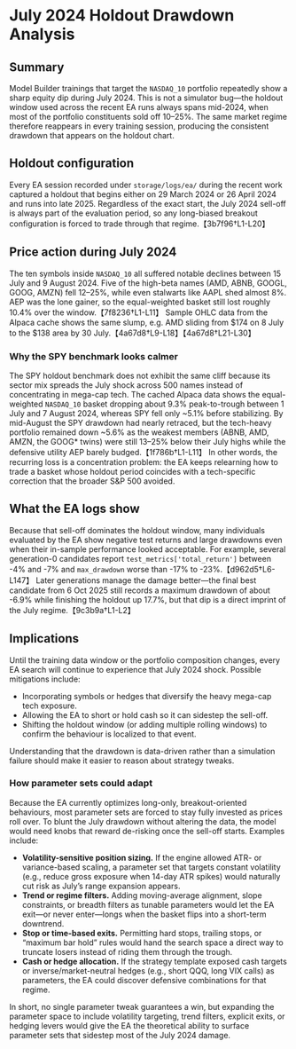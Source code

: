 # July 2024 Holdout Drawdown Analysis

## Summary
Model Builder trainings that target the `NASDAQ_10` portfolio repeatedly show a sharp equity dip during July 2024. This is not a simulator bug—the holdout window used across the recent EA runs always spans mid-2024, when most of the portfolio constituents sold off 10–25%. The same market regime therefore reappears in every training session, producing the consistent drawdown that appears on the holdout chart.

## Holdout configuration
Every EA session recorded under `storage/logs/ea/` during the recent work captured a holdout that begins either on 29 March 2024 or 26 April 2024 and runs into late 2025. Regardless of the exact start, the July 2024 sell-off is always part of the evaluation period, so any long-biased breakout configuration is forced to trade through that regime.【3b7f96†L1-L20】

## Price action during July 2024
The ten symbols inside `NASDAQ_10` all suffered notable declines between 15 July and 9 August 2024. Five of the high-beta names (AMD, ABNB, GOOGL, GOOG, AMZN) fell 12–25%, while even stalwarts like AAPL shed almost 8%. AEP was the lone gainer, so the equal-weighted basket still lost roughly 10.4% over the window.【7f8236†L1-L11】 Sample OHLC data from the Alpaca cache shows the same slump, e.g. AMD sliding from $174 on 8 July to the $138 area by 30 July.【4a67d8†L9-L18】【4a67d8†L21-L30】

### Why the SPY benchmark looks calmer
The SPY holdout benchmark does not exhibit the same cliff because its sector mix spreads the July shock across 500 names instead of concentrating in mega-cap tech. The cached Alpaca data shows the equal-weighted `NASDAQ_10` basket dropping about 9.3% peak-to-trough between 1 July and 7 August 2024, whereas SPY fell only ~5.1% before stabilizing. By mid-August the SPY drawdown had nearly retraced, but the tech-heavy portfolio remained down ~5.6% as the weakest members (ABNB, AMD, AMZN, the GOOG* twins) were still 13–25% below their July highs while the defensive utility AEP barely budged.【1f786b†L1-L11】 In other words, the recurring loss is a concentration problem: the EA keeps relearning how to trade a basket whose holdout period coincides with a tech-specific correction that the broader S&P 500 avoided.

## What the EA logs show
Because that sell-off dominates the holdout window, many individuals evaluated by the EA show negative test returns and large drawdowns even when their in-sample performance looked acceptable. For example, several generation-0 candidates report `test_metrics['total_return']` between -4% and -7% and `max_drawdown` worse than -17% to -23%.【d962d5†L6-L147】 Later generations manage the damage better—the final best candidate from 6 Oct 2025 still records a maximum drawdown of about -6.9% while finishing the holdout up 17.7%, but that dip is a direct imprint of the July regime.【9c3b9a†L1-L2】

## Implications
Until the training data window or the portfolio composition changes, every EA search will continue to experience that July 2024 shock. Possible mitigations include:

- Incorporating symbols or hedges that diversify the heavy mega-cap tech exposure.
- Allowing the EA to short or hold cash so it can sidestep the sell-off.
- Shifting the holdout window (or adding multiple rolling windows) to confirm the behaviour is localized to that event.

Understanding that the drawdown is data-driven rather than a simulation failure should make it easier to reason about strategy tweaks.

### How parameter sets could adapt
Because the EA currently optimizes long-only, breakout-oriented behaviours, most parameter sets are forced to stay fully invested as prices roll over. To blunt the July drawdown without altering the data, the model would need knobs that reward de-risking once the sell-off starts. Examples include:

- **Volatility-sensitive position sizing.** If the engine allowed ATR- or variance-based scaling, a parameter set that targets constant volatility (e.g., reduce gross exposure when 14-day ATR spikes) would naturally cut risk as July’s range expansion appears.
- **Trend or regime filters.** Adding moving-average alignment, slope constraints, or breadth filters as tunable parameters would let the EA exit—or never enter—longs when the basket flips into a short-term downtrend.
- **Stop or time-based exits.** Permitting hard stops, trailing stops, or “maximum bar hold” rules would hand the search space a direct way to truncate losers instead of riding them through the trough.
- **Cash or hedge allocation.** If the strategy template exposed cash targets or inverse/market-neutral hedges (e.g., short QQQ, long VIX calls) as parameters, the EA could discover defensive combinations for that regime.

In short, no single parameter tweak guarantees a win, but expanding the parameter space to include volatility targeting, trend filters, explicit exits, or hedging levers would give the EA the theoretical ability to surface parameter sets that sidestep most of the July 2024 damage.
